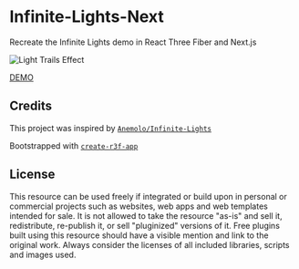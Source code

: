 # Infinite-Lights-Next

Recreate the Infinite Lights demo in React Three Fiber and Next.js

![Light Trails Effect](https://infinite-lights-next.vercel.app/screenshot.png)

[DEMO](https://infinite-lights-next.vercel.app/)

## Credits

This project was inspired by [`Anemolo/Infinite-Lights`](https://github.com/Anemolo/Infinite-Lights)

Bootstrapped with [`create-r3f-app`](https://github.com/utsuboco/create-r3f-app)

## License

This resource can be used freely if integrated or build upon in personal or commercial projects such as websites, web apps and web templates intended for sale. It is not allowed to take the resource "as-is" and sell it, redistribute, re-publish it, or sell "pluginized" versions of it. Free plugins built using this resource should have a visible mention and link to the original work. Always consider the licenses of all included libraries, scripts and images used.
